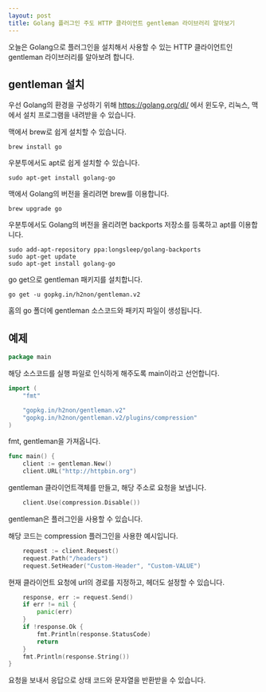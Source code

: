 ```yaml
---
layout: post
title: Golang 플러그인 주도 HTTP 클라이언트 gentleman 라이브러리 알아보기
---
```


오늘은 Golang으로 플러그인을 설치해서 사용할 수 있는 HTTP 클라이언트인 gentleman 라이브러리를 알아보려 합니다.

## gentleman 설치

우선 Golang의 환경을 구성하기 위해 https://golang.org/dl/ 에서 윈도우, 리눅스, 맥에서 설치 프로그램을 내려받을 수 있습니다.

맥에서 brew로 쉽게 설치할 수 있습니다.

```
brew install go
```

우분투에서도 apt로 쉽게 설치할 수 있습니다.

```
sudo apt-get install golang-go
```

맥에서 Golang의 버전을 올리려면 brew를 이용합니다.

```
brew upgrade go
```

우분투에서도 Golang의 버전을 올리려면 backports 저장소를 등록하고 apt를 이용합니다.

```
sudo add-apt-repository ppa:longsleep/golang-backports
sudo apt-get update
sudo apt-get install golang-go
```

go get으로 gentleman 패키지를 설치합니다.

```
go get -u gopkg.in/h2non/gentleman.v2
```

홈의 go 폴더에 gentleman 소스코드와 패키지 파일이 생성됩니다.

## 예제

```go
package main
```

해당 소스코드를 실행 파일로 인식하게 해주도록 main이라고 선언합니다.

```go
import (
	"fmt"

	"gopkg.in/h2non/gentleman.v2"
	"gopkg.in/h2non/gentleman.v2/plugins/compression"
)
```

fmt, gentleman을 가져옵니다.

```go
func main() {
	client := gentleman.New()
	client.URL("http://httpbin.org")
```

gentleman 클라이언트객체를 만들고, 해당 주소로 요청을 보냅니다.

```go
	client.Use(compression.Disable())
```

gentleman은 플러그인을 사용할 수 있습니다.

해당 코드는 compression 플러그인을 사용한 예시입니다.

```go
	request := client.Request()
	request.Path("/headers")
	request.SetHeader("Custom-Header", "Custom-VALUE")
```

현재 클라이언트 요청에 url의 경로를 지정하고, 헤더도 설정할 수 있습니다.

```go
	response, err := request.Send()
	if err != nil {
		panic(err)
	}
	if !response.Ok {
		fmt.Println(response.StatusCode)
		return
	}
	fmt.Println(response.String())
}
```

요청을 보내서 응답으로 상태 코드와 문자열을 반환받을 수 있습니다.